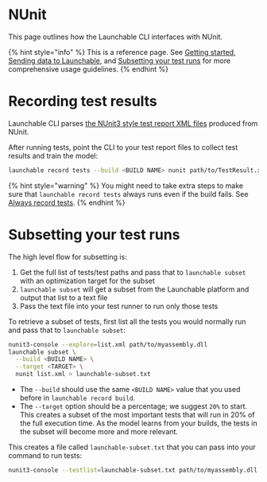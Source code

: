 # NUnit

This page outlines how the Launchable CLI interfaces with NUnit.

{% hint style="info" %}
This is a reference page. See [Getting started](../getting-started.md), [Sending data to Launchable](../sending-data-to-launchable.md), and [Subsetting your test runs](../subsetting-your-test-runs.md) for more comprehensive usage guidelines.
{% endhint %}

# Recording test results

Launchable CLI parses [the NUnit3 style test report XML files](https://docs.nunit.org/articles/nunit/technical-notes/usage/XML-Formats.html) produced from NUnit.

After running tests, point the CLI to your test report files to collect test results and train the model:

```bash
launchable record tests --build <BUILD NAME> nunit path/to/TestResult.xml
```

{% hint style="warning" %}
You might need to take extra steps to make sure that `launchable record tests` always runs even if the build fails. See [Always record tests](../resources/always-run.md).
{% endhint %}

# Subsetting your test runs

The high level flow for subsetting is:

1. Get the full list of tests/test paths and pass that to `launchable subset` with an optimization target for the subset
2. `launchable subset` will get a subset from the Launchable platform and output that list to a text file
3. Pass the text file into your test runner to run only those tests

To retrieve a subset of tests, first list all the tests you would normally run and pass that to `launchable subset`:

```bash
nunit3-console --explore=list.xml path/to/myassembly.dll
launchable subset \
  --build <BUILD NAME> \
  --target <TARGET> \
  nunit list.xml > launchable-subset.txt
```

* The `--build` should use the same `<BUILD NAME>` value that you used before in `launchable record build`.
* The `--target` option should be a percentage; we suggest `20%` to start. This creates a subset of the most important tests that will run in 20% of the full execution time. As the model learns from your builds, the tests in the subset will become more and more relevant.

This creates a file called `launchable-subset.txt` that you can pass into your command to run tests:

```bash
nunit3-console --testlist=launchable-subset.txt path/to/myassembly.dll
```


